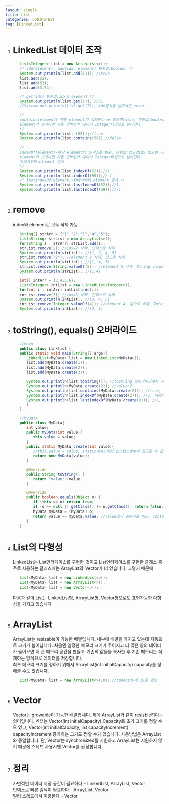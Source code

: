 ```yaml
---
layout: single
title: List
categories: CODINGTEST
tag: [LinkedList]
---
```


1. # LinkedList 데이터 조작
   ```java
      List<Integer> list = new ArrayList<>();
      /* add(element), add(idx, element) 반환값:boolean */
      System.out.println(list.add(51)); //true
      list.add(52);
      list.add(53); 
      list.add(3,54);

      /* get(idx) 반환값:idx의 element */
      System.out.println(list.get(3)); //51
      //System.out.println(list.get(7)); idx범위를 넘어서면 error

      /* 
      contains(element)-해당 element가 있으면true 없으면false, 반환값:boolean 
      element가 숫자이면 자동 언박싱이 되어서 Integer타입으로 넘어간다.
      */
      System.out.println(list. (52));//true
      System.out.println(list.contains(59));//false

      /* 
      indexOf(element)-해당 element의 인덱스를 반환, 반환값:있으면idx 없으면 -1, 
      element가 숫자이면 자동 언박싱이 되어서 Integer타입으로 넘어간다.
      앞에서부터 element 검색
      */
      System.out.println(list.indexOf(52));//1
      System.out.println(list.indexOf(59));//-1
      /* lastIndexOf(element)-뒤에서부터 element 검색 */
      System.out.println(list.lastIndexOf(52));//1
      System.out.println(list.lastIndexOf(59));//-1
   ```
1. # remove
   index와 element로 모두 삭제 가능
   ```java
      String[] strArr = {"1","2","3","4","5"};
      List<String> strList = new ArrayList<>();
      for(String s : strArr) strList.add(s);
      strList.remove(2); //idx=2 삭제, 인덱스로 삭제
      System.out.println(strList); //[1, 2, 4, 5]
      strList.remove("2"); //element 2 삭제, 값으로 삭제
      System.out.println(strList); //[1, 4, 5]
      strList.remove(String.valueOf(5)); //element 5 삭제, String.valueOf(값):값을 String으로 변환
      System.out.println(strList); //[1,4]

      int[] intArr = {3,4,5,6};
      List<Integer> intList = new LinkedList<Integer>();
      for(int i : intArr) intList.add(i);
      intList.remove(3); //idx=3 삭제, 인덱스로 삭제
      System.out.println(intList); //[3, 4, 5]
      intList.remove(Integer.valueOf(4)); //element 4, 값으로 삭제, Integer.valueOf(값):값을 Integer로 변환
      System.out.println(intList); //[3, 5]
   ```
1. # toString(), equals() 오버라이드
   ```java
      //main
      public class Linklist {
      public static void main(String[] args){
         LinkedList<MyData> list = new LinkedList<MyData>();
         list.add(MyData.create(1));
         list.add(MyData.create(2));
         list.add(MyData.create(3));

         System.out.println(list.toString()); //toString 오버라이딩해서 사용
         System.out.println(MyData.create(2)); //value:2
         System.out.println(list.contains(MyData.create(2))); //true, equals()메서드 오버라이딩 이용, 오버라이딩을 해서 객체가 아니라 value로 비교
         System.out.println(list.indexOf(MyData.create(2))); //1, 처음부터 index를 검색, indexOf도 contains와 마찬가지로 equals()메서드 이용해서 인덱스를 찾음
         System.out.println(list.lastIndexOf(MyData.create(2))); //1, 끝에서부터 index를 검색, contains와 마찬가지로 equals()메서드 이용해서 인덱스를 찾음
         }
      }

      //MyData
      public class MyData{
         int value;
         public MyData(int value){
            this.value = value;
         }
         public static MyData create(int value){
            //this.value = value; static메서드에선 인스턴스변수에 접근할 수 없다.
            return new MyData(value);
         }

         @Override
         public String toString() {
            return "value:"+value;
         }

         @Override
         public boolean equals(Object o) {
            if (this == o) return true;
            if (o == null || getClass() != o.getClass()) return false;
            MyData myData = (MyData) o;
            return value == myData.value; //value값이 같은지를 비교, contains메서드에서 사용
         }
      }
   ```
1. # List의 다형성  
   LinkedList는 List<E>인터페이스를 구현한 것이고 List<E>인터페이스를 구현한 클래스 중 주로 사용하는 클래스에는 ArrayList와 Vector가 더 있습니다.
   그렇기 때문에 
   ```java
      List<MyData> list = new LinkedList<>();
      List<MyData> list = new ArrayList<>();
      List<MyData> list = new Vector<>();
   ```
   다음과 같이 List는 LinkedList형, ArrayList형, Vector형으로도 표현가능한 다형성을 가지고 있습니다
1. # ArrayList
   ArrayList는 resizable이 가능한 배열입니다. 내부에 배열을 가지고 있는데 자동으로 크기가 늘어납니다. 처음엔 일정한 메모리 크기가 주어지고 더 많은 양의 데이터가 들어오면 더 큰 메모리 공간을 만들고 기존의 값들을 복사한 후 기존 메모리는 삭제하는 방식으로 데이터를 저장합니다.   
   최초 메모리 크기를 정하기 위해서 ArrayList(int initialCapacity) capacity를 정해줄 수도 있습니다.
   ```java
      List<MyData> list = new ArrayList<>(10); //capacity에 10을 할당
   ```
1. # Vector
   Vector는 growable이 가능한 배열입니다. 위에 ArrayList와 같이 resizble하다는 의미입니다. 벡터는
   Vector(int initialCapacity) Capacity로 초기 크기를 정할 수도 있고, Vector(int initialCapacity, int capacityIncrement) capacityIncrement 증가하는 크기도 정할 수가 있습니다. 사용방법은 ArrayList와 동일합니다. 단, Vector는 synchronized를 지원하고 ArrayList는 지원하지 않기 때문에 스레드 사용시엔 Vector를 권장합니다.   
1. # 정리   
   가변적인 데이터 저장 공간이 필요하다 - LinkedList, ArrayList, Vector   
   인덱스로 빠른 검색이 필요하다 - ArrayList, Vector   
   멀티 스레드에서 이용한다 - Vector   